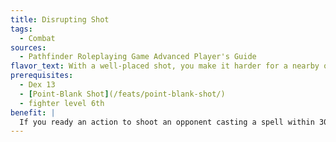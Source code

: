 ```yaml
---
title: Disrupting Shot
tags:
  - Combat
sources:
  - Pathfinder Roleplaying Game Advanced Player's Guide
flavor_text: With a well-placed shot, you make it harder for a nearby opponent to cast spells.
prerequisites:
  - Dex 13
  - [Point-Blank Shot](/feats/point-blank-shot/)
  - fighter level 6th
benefit: |
  If you ready an action to shoot an opponent casting a spell within 30 feet and successfully hit that opponent with a ranged attack, the concentration DC to successfully cast the spell is increased by +4.
---
```


